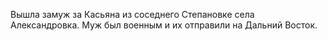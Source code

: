 Вышла замуж за Касьяна из соседнего Степановке села Александровка.
Муж был военным и их отправили на Дальний Восток.